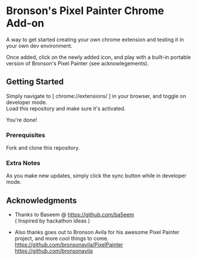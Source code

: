 # Bronson's Pixel Painter Chrome Add-on

A way to get started creating your own chrome extension and testing it in your own dev environment.

Once added, click on the newly added icon, and play with a built-in portable version of Bronson's Pixel Painter (see acknowlegements).

## Getting Started

Simply navigate to [ chrome://extensions/ ] in your browser, and toggle on developer mode.  
Load this repository and make sure it's activated. 

You're done!

### Prerequisites

Fork and clone this repository.

### Extra Notes

As you make new updates, simply click the sync button while in developer mode.

## Acknowledgments

* Thanks to Baseem @ https://github.com/ba5eem  
( Inspired by hackathon ideas )

* Also thanks goes out to Bronson Avila for his awesome Pixel Painter project, and more cool things to come.
https://github.com/bronsonavila/PixelPainter  
https://github.com/bronsonavila

